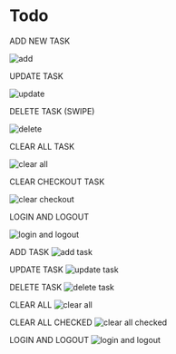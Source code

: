 # Todo
 ADD NEW TASK
 
![add](https://github.com/KoshishShrestha/Todo/assets/117556138/5c78868c-f098-4040-b049-fdae5ac86008)

UPDATE TASK

![update](https://github.com/KoshishShrestha/Todo/assets/117556138/565bf57d-7a08-4c04-825c-6328cb9d1cb3)

DELETE TASK (SWIPE)

![delete](https://github.com/KoshishShrestha/Todo/assets/117556138/783df5f0-aff8-4e79-b5b6-88936fbb78bb)

CLEAR ALL TASK

![clear all](https://github.com/KoshishShrestha/Todo/assets/117556138/c0f42cee-9686-4a76-afea-82ba4994cae8)

CLEAR CHECKOUT TASK

![clear checkout](https://github.com/KoshishShrestha/Todo/assets/117556138/bfaf5642-3b4b-41bb-b3c1-8e0db5a9af86)

LOGIN AND LOGOUT

![login and logout](https://github.com/KoshishShrestha/Todo/assets/117556138/b5f2cf97-d42b-4830-9014-7020b5c913ba)

ADD TASK 
![add task](https://github.com/KoshishShrestha/Todo/assets/117556138/fae80e65-1264-490b-b51b-2ea5a766fe3e)

UPDATE TASK
![update task](https://github.com/KoshishShrestha/Todo/assets/117556138/d02dd944-9b61-4bce-853a-1069e6158513)

DELETE TASK
![delete task](https://github.com/KoshishShrestha/Todo/assets/117556138/af30f3ab-3a16-4328-9a9e-d40ab7eea712)

CLEAR ALL
![clear all](https://github.com/KoshishShrestha/Todo/assets/117556138/9ce8a397-c8c4-4bdc-b199-2654f9bbff06)

CLEAR ALL CHECKED
![clear all checked](https://github.com/KoshishShrestha/Todo/assets/117556138/6ecaf48e-2d19-4b24-bd67-251e4b076d94)

LOGIN AND LOGOUT
![login and logout](https://github.com/KoshishShrestha/Todo/assets/117556138/92c4e749-f610-419f-9c35-e0a2644b1cf0)


